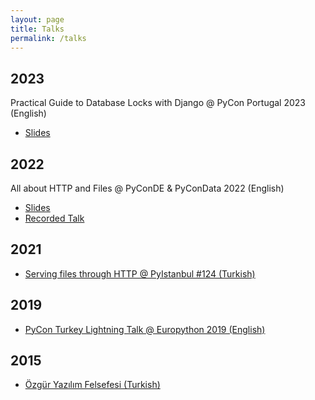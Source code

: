 ```yaml
---
layout: page
title: Talks
permalink: /talks
---
```



## 2023

Practical Guide to Database Locks with Django  @ PyCon Portugal 2023 (English)
- [Slides](https://efe.me/public/pdfs/practical-guide-to-database-locks-with-django-pycon-portugal-23.pdf)

## 2022

All about HTTP and Files @ PyConDE & PyConData 2022 (English)
- [Slides](https://efe.me/public/pdfs/all-about-http-and-files.pdf)
- [Recorded Talk](https://www.youtube.com/watch?v=U-2k0ovzAPg)

## 2021

- [Serving files through HTTP @ PyIstanbul #124 (Turkish)](/2021/02/pyistanbul-talk-serving-files-through-http)


## 2019

- [PyCon Turkey Lightning Talk @ Europython 2019 (English)](https://youtu.be/T6vC_LOHBJ4?t=33023)


## 2015

- [Özgür Yazılım Felsefesi (Turkish)](/public/images/pages/talks/ozgur-yazilim-felsefesi-efe-oge.jpg)
